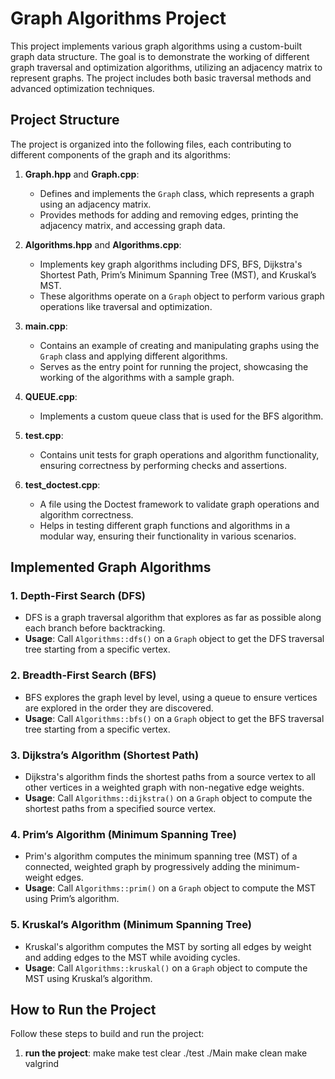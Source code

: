 # Graph Algorithms Project

This project implements various graph algorithms using a custom-built graph data structure. The goal is to demonstrate the working of different graph traversal and optimization algorithms, utilizing an adjacency matrix to represent graphs. The project includes both basic traversal methods and advanced optimization techniques.

## Project Structure

The project is organized into the following files, each contributing to different components of the graph and its algorithms:

1. **Graph.hpp** and **Graph.cpp**:
   - Defines and implements the `Graph` class, which represents a graph using an adjacency matrix. 
   - Provides methods for adding and removing edges, printing the adjacency matrix, and accessing graph data.

2. **Algorithms.hpp** and **Algorithms.cpp**:
   - Implements key graph algorithms including DFS, BFS, Dijkstra's Shortest Path, Prim’s Minimum Spanning Tree (MST), and Kruskal’s MST.
   - These algorithms operate on a `Graph` object to perform various graph operations like traversal and optimization.

3. **main.cpp**:
   - Contains an example of creating and manipulating graphs using the `Graph` class and applying different algorithms.
   - Serves as the entry point for running the project, showcasing the working of the algorithms with a sample graph.

4. **QUEUE.cpp**:
   - Implements a custom queue class that is used for the BFS algorithm.

5. **test.cpp**:
   - Contains unit tests for graph operations and algorithm functionality, ensuring correctness by performing checks and assertions.

6. **test_doctest.cpp**:
   - A file using the Doctest framework to validate graph operations and algorithm correctness.
   - Helps in testing different graph functions and algorithms in a modular way, ensuring their functionality in various scenarios.

## Implemented Graph Algorithms

### 1. **Depth-First Search (DFS)**
   - DFS is a graph traversal algorithm that explores as far as possible along each branch before backtracking.
   - **Usage**: Call `Algorithms::dfs()` on a `Graph` object to get the DFS traversal tree starting from a specific vertex.
   
### 2. **Breadth-First Search (BFS)**
   - BFS explores the graph level by level, using a queue to ensure vertices are explored in the order they are discovered.
   - **Usage**: Call `Algorithms::bfs()` on a `Graph` object to get the BFS traversal tree starting from a specific vertex.

### 3. **Dijkstra’s Algorithm (Shortest Path)**
   - Dijkstra's algorithm finds the shortest paths from a source vertex to all other vertices in a weighted graph with non-negative edge weights.
   - **Usage**: Call `Algorithms::dijkstra()` on a `Graph` object to compute the shortest paths from a specified source vertex.

### 4. **Prim’s Algorithm (Minimum Spanning Tree)**
   - Prim's algorithm computes the minimum spanning tree (MST) of a connected, weighted graph by progressively adding the minimum-weight edges.
   - **Usage**: Call `Algorithms::prim()` on a `Graph` object to compute the MST using Prim’s algorithm.

### 5. **Kruskal’s Algorithm (Minimum Spanning Tree)**
   - Kruskal's algorithm computes the MST by sorting all edges by weight and adding edges to the MST while avoiding cycles.
   - **Usage**: Call `Algorithms::kruskal()` on a `Graph` object to compute the MST using Kruskal’s algorithm.

## How to Run the Project

Follow these steps to build and run the project:

1. **run the project**:
   make
   make test
   clear
   ./test
   ./Main
    make clean
    make valgrind

